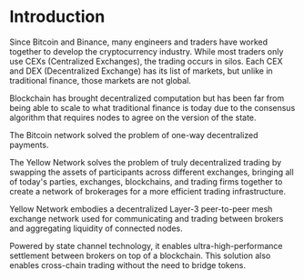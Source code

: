 # Introduction

Since Bitcoin and Binance, many engineers and traders have worked together to develop the cryptocurrency industry. While most traders only use CEXs (Centralized Exchanges), the trading occurs in silos. Each CEX and DEX (Decentralized Exchange) has its list of markets, but unlike in traditional finance, those markets are not global.

Blockchain has brought decentralized computation but has been far from being able to scale to what traditional finance is today due to the consensus algorithm that requires nodes to agree on the version of the state.

The Bitcoin network solved the problem of one-way decentralized payments.

The Yellow Network solves the problem of truly decentralized trading by swapping the assets of participants across different exchanges, bringing all of today's parties, exchanges, blockchains, and trading firms together to create a network of brokerages for a more efficient trading infrastructure.

Yellow Network embodies a decentralized Layer-3 peer-to-peer mesh exchange network used for communicating and trading between brokers and aggregating liquidity of connected nodes.

Powered by state channel technology, it enables ultra-high-performance settlement between brokers on top of a blockchain. This solution also enables cross-chain trading without the need to bridge tokens.
